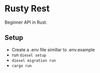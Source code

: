 # Rusty Rest

Beginner API in Rust.

## Setup

- Create a .env file simillar to .env.example
- run `diesel setup`
- `diesel migration run`
- `cargo run`
